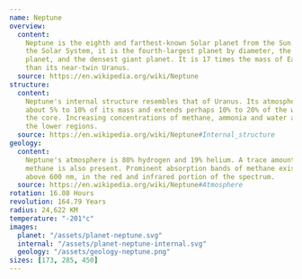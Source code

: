 ```yaml
---
name: Neptune
overview:
  content:
    Neptune is the eighth and farthest-known Solar planet from the Sun. In
    the Solar System, it is the fourth-largest planet by diameter, the third-most-massive
    planet, and the densest giant planet. It is 17 times the mass of Earth, more massive
    than its near-twin Uranus.
  source: https://en.wikipedia.org/wiki/Neptune
structure:
  content:
    Neptune's internal structure resembles that of Uranus. Its atmosphere forms
    about 5% to 10% of its mass and extends perhaps 10% to 20% of the way towards
    the core. Increasing concentrations of methane, ammonia and water are found in
    the lower regions.
  source: https://en.wikipedia.org/wiki/Neptune#Internal_structure
geology:
  content:
    Neptune's atmosphere is 80% hydrogen and 19% helium. A trace amount of
    methane is also present. Prominent absorption bands of methane exist at wavelengths
    above 600 nm, in the red and infrared portion of the spectrum.
  source: https://en.wikipedia.org/wiki/Neptune#Atmosphere
rotation: 16.08 Hours
revolution: 164.79 Years
radius: 24,622 KM
temperature: "-201°c"
images:
  planet: "/assets/planet-neptune.svg"
  internal: "/assets/planet-neptune-internal.svg"
  geology: "/assets/geology-neptune.png"
sizes: [173, 285, 450]
---
```

